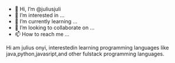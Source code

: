- 👋 Hi, I’m @juliusjuli
- 👀 I’m interested in ...
- 🌱 I’m currently learning ...
- 💞️ I’m looking to collaborate on ...
- 📫 How to reach me ...

<!---
juliusjuli/juliusjuli is a ✨ special ✨ repository because its `README.md` (this file) appears on your GitHub profile.
You can click the Preview link to take a look at your changes.
--->
Hi am julius onyi, interestedin learning programming languages like java,python,javasript,and other fulstack programming languages.
